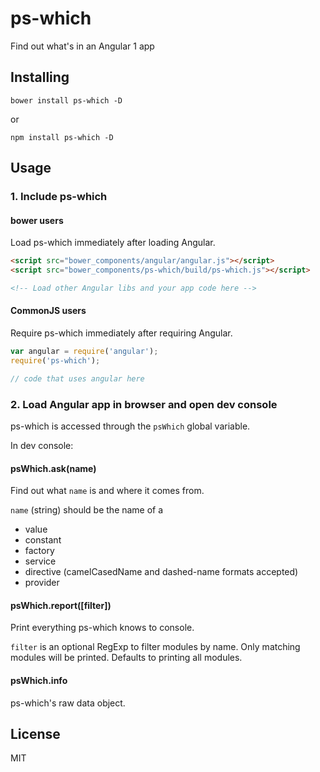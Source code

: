 # ps-which

Find out what's in an Angular 1 app

## Installing

`bower install ps-which -D`

or

`npm install ps-which -D`

## Usage

### 1. Include ps-which

#### bower users

Load ps-which immediately after loading Angular.

```html
<script src="bower_components/angular/angular.js"></script>
<script src="bower_components/ps-which/build/ps-which.js"></script>

<!-- Load other Angular libs and your app code here -->
```

#### CommonJS users

Require ps-which immediately after requiring Angular.

```js
var angular = require('angular');
require('ps-which');

// code that uses angular here
```

### 2. Load Angular app in browser and open dev console

ps-which is accessed through the `psWhich` global variable.

In dev console:

#### psWhich.ask(name)

Find out what `name` is and where it comes from.

`name` (string) should be the name of a

- value
- constant
- factory
- service
- directive (camelCasedName and dashed-name formats accepted)
- provider

#### psWhich.report([filter])

Print everything ps-which knows to console.

`filter` is an optional RegExp to filter modules by name. Only matching modules will be printed. Defaults to printing all modules.

#### psWhich.info

ps-which's raw data object.

## License

MIT
